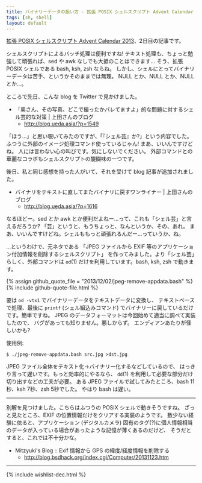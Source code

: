 ```yaml
---
title: バイナリーデータの扱い方 - 拡張 POSIX シェルスクリプト Advent Calendar 2013
tags: [sh, shell]
layout: default
---
```


[拡張 POSIX シェルスクリプト Advent Calendar 2013](http://www.adventar.org/calendars/212)、2日目の記事です。

シェルスクリプトによるバッチ処理は便利ですね!
テキスト処理も、ちょっと勉強して頑張れば、sed や awk なしでも大抵のことはできます…
そう、拡張 POSIX シェルである bash, ksh, zsh ならね。
しかし、シェルにとってバイナリーデータは苦手、というかそのままでは無理。
NULL とか、NULL とか、NULL とか…。

ところで先日、こんな blog を Twitter で見かけました。

* 「奥さん、その写真、どこで撮ったかバレてますよ」的な問題に対するシェル芸的な対策 | 上田さんのブログ
    * <http://blog.ueda.asia/?p=1549>

「ほう…」と思い覗いてみたのですが、「『シェル芸』か?」という内容でした。
ふつうに外部のイメージ処理コマンド使っているじゃん! まあ、いいんですけどね。
人には言わない心の叫びです。気にしないでください。
外部コマンドとの華麗なコラボもシェルスクリプトの醍醐味の一つです。

後日、私と同じ感想を持った人がいて、それを受けて blog 記事が追加されました。

* バイナリをテキストに直してまたバイナリに戻すワンライナー | 上田さんのブログ
    * <http://blog.ueda.asia/?p=1616>

なるほどー。sed とか awk とか便利だよねー…って、これも「シェル芸」と言えるだろうか?
「芸」というと、もうちょっと、なんというか、その、あれ。
まあ、いいんですけどね。シェルももっと頑張れるんだー…っていうか、ね。

…というわけで、元ネタである
「JPEG ファイルから EXIF 等のアプリケーション付加情報を削除するシェルスクリプト」
を作ってみました。より「シェル芸」らしく、外部コマンドは `od`(1)
だけを利用しています。bash, ksh, zsh で動きます。

{% assign github_quote_file = "2013/12/02/jpeg-remove-appdata.bash" %}
{% include github-quote-file.html %}

要は `od -vtx1` でバイナリーデータをテキストデータに変換し、
テキストベースで処理、最後に `printf` (シェル組込みコマンド)
でバイナリーに戻しているだけです。簡単ですね。
JPEG のデータフォーマットは今回始めて適当に調べて実装したので、
バグがあっても知りません。悪しからず。
エンディアンあたりが怪しいかも?

使用例:

``` console
$ ./jpeg-remove-appdata.bash src.jpg >dst.jpg
```

JPEG ファイル全体をテキスト化→バイナリー化するなどしているので、
はっきり言って遅いです。もっと効率的にやるなら、
`dd`(1) を利用して必要な部分だけ切り出すなどの工夫が必要。
ある JPEG ファイルで試してみたところ、bash 11秒、ksh 7秒、zsh 5秒でした。
やはり bash は遅い。

* * *

別解を見つけました。こちらはふつうの POSIX シェルで動きそうですね。
ざっと見たところ、EXIF の位置情報だけをクリアする実装のようです。
数少ない経験に依ると、アプリケーション (デジタルカメラ)
固有のタグ(?)に個人情報相当のデータが入っている場合があったような記憶が薄くあるのだけど、
そうだとすると、これでは不十分かな。

* Mitzyuki's Blog :: Exif 情報から GPS の緯度/経度情報を削除する
    * <http://blog.bsdhack.org/index.cgi/Computer/20131123.htm>

* * *

{% include wishlist-dec.html %}
